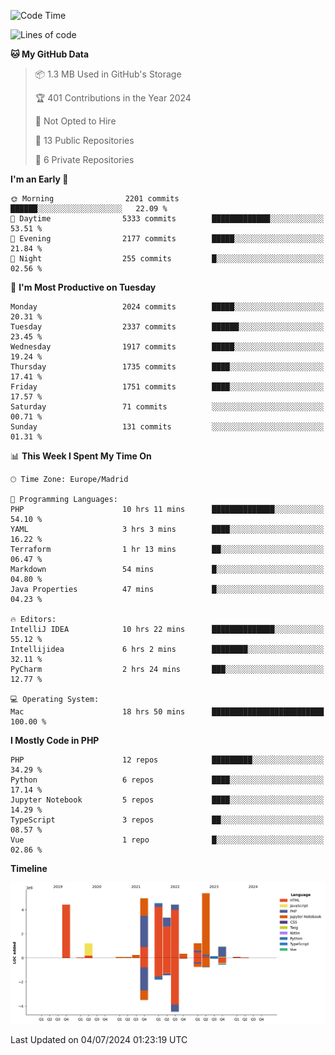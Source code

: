 <!--START_SECTION:waka-->
![Code Time](http://img.shields.io/badge/Code%20Time-245%20hrs%2035%20mins-blue)

![Lines of code](https://img.shields.io/badge/From%20Hello%20World%20I%27ve%20Written-31.4%20million%20lines%20of%20code-blue)

**🐱 My GitHub Data** 

> 📦 1.3 MB Used in GitHub's Storage 
 > 
> 🏆 401 Contributions in the Year 2024
 > 
> 🚫 Not Opted to Hire
 > 
> 📜 13 Public Repositories 
 > 
> 🔑 6 Private Repositories 
 > 
**I'm an Early 🐤** 

```text
🌞 Morning                2201 commits        ██████░░░░░░░░░░░░░░░░░░░   22.09 % 
🌆 Daytime                5333 commits        █████████████░░░░░░░░░░░░   53.51 % 
🌃 Evening                2177 commits        █████░░░░░░░░░░░░░░░░░░░░   21.84 % 
🌙 Night                  255 commits         █░░░░░░░░░░░░░░░░░░░░░░░░   02.56 % 
```
📅 **I'm Most Productive on Tuesday** 

```text
Monday                   2024 commits        █████░░░░░░░░░░░░░░░░░░░░   20.31 % 
Tuesday                  2337 commits        ██████░░░░░░░░░░░░░░░░░░░   23.45 % 
Wednesday                1917 commits        █████░░░░░░░░░░░░░░░░░░░░   19.24 % 
Thursday                 1735 commits        ████░░░░░░░░░░░░░░░░░░░░░   17.41 % 
Friday                   1751 commits        ████░░░░░░░░░░░░░░░░░░░░░   17.57 % 
Saturday                 71 commits          ░░░░░░░░░░░░░░░░░░░░░░░░░   00.71 % 
Sunday                   131 commits         ░░░░░░░░░░░░░░░░░░░░░░░░░   01.31 % 
```


📊 **This Week I Spent My Time On** 

```text
🕑︎ Time Zone: Europe/Madrid

💬 Programming Languages: 
PHP                      10 hrs 11 mins      ██████████████░░░░░░░░░░░   54.10 % 
YAML                     3 hrs 3 mins        ████░░░░░░░░░░░░░░░░░░░░░   16.22 % 
Terraform                1 hr 13 mins        ██░░░░░░░░░░░░░░░░░░░░░░░   06.47 % 
Markdown                 54 mins             █░░░░░░░░░░░░░░░░░░░░░░░░   04.80 % 
Java Properties          47 mins             █░░░░░░░░░░░░░░░░░░░░░░░░   04.23 % 

🔥 Editors: 
IntelliJ IDEA            10 hrs 22 mins      ██████████████░░░░░░░░░░░   55.12 % 
Intellijidea             6 hrs 2 mins        ████████░░░░░░░░░░░░░░░░░   32.11 % 
PyCharm                  2 hrs 24 mins       ███░░░░░░░░░░░░░░░░░░░░░░   12.77 % 

💻 Operating System: 
Mac                      18 hrs 50 mins      █████████████████████████   100.00 % 
```

**I Mostly Code in PHP** 

```text
PHP                      12 repos            █████████░░░░░░░░░░░░░░░░   34.29 % 
Python                   6 repos             ████░░░░░░░░░░░░░░░░░░░░░   17.14 % 
Jupyter Notebook         5 repos             ████░░░░░░░░░░░░░░░░░░░░░   14.29 % 
TypeScript               3 repos             ██░░░░░░░░░░░░░░░░░░░░░░░   08.57 % 
Vue                      1 repo              █░░░░░░░░░░░░░░░░░░░░░░░░   02.86 % 
```



**Timeline**

![Lines of Code chart](https://raw.githubusercontent.com/danisoronellas/danisoronellas/main/assets/bar_graph.png)


 Last Updated on 04/07/2024 01:23:19 UTC
<!--END_SECTION:waka-->
